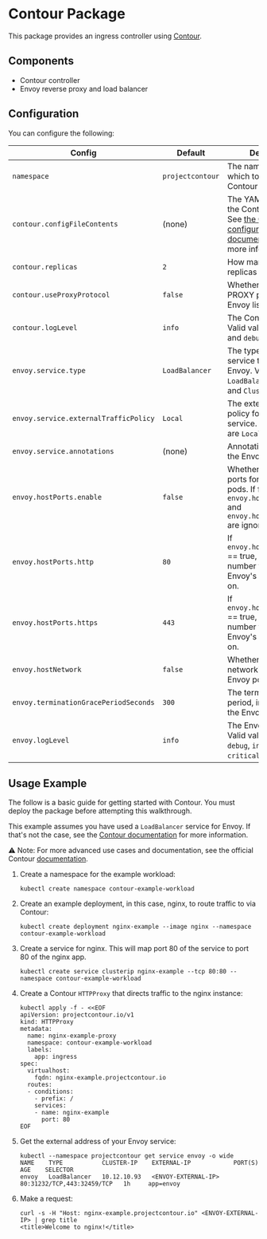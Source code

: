 # Contour Package

This package provides an ingress controller using [Contour](https://projectcontour.io/).

## Components

* Contour controller
* Envoy reverse proxy and load balancer

## Configuration

You can configure the following:

| Config | Default | Description |
|--------|---------|-------------|
| `namespace` | `projectcontour` | The namespace in which to deploy Contour and Envoy. |
| `contour.configFileContents` | (none) | The YAML contents of the Contour config file. See [the Contour configuration documentation](https://projectcontour.io/docs/v1.15.1/configuration/#configuration-file) for more information. |
| `contour.replicas` | `2` | How many Contour pod replicas to have. |
| `contour.useProxyProtocol` | `false` | Whether to enable PROXY protocol for all Envoy listeners. |
| `contour.logLevel` | `info` | The Contour log level. Valid values are `info` and `debug`. |
| `envoy.service.type` | `LoadBalancer` | The type of Kubernetes service to provision for Envoy. Valid values are `LoadBalancer`, `NodePort`, and `ClusterIP`. |
| `envoy.service.externalTrafficPolicy` | `Local` | The external traffic policy for the Envoy service. Valid values are `Local` and `Cluster`. |
| `envoy.service.annotations` | (none) | Annotations to set on the Envoy service. |
| `envoy.hostPorts.enable` | `false` | Whether to enable host ports for the Envoy pods. If false, `envoy.hostPorts.http` and `envoy.hostPorts.https` are ignored. |
| `envoy.hostPorts.http` | `80` | If `envoy.hostPorts.enable` == true, the host port number to expose Envoy's HTTP listener on. |
| `envoy.hostPorts.https` | `443` | If `envoy.hostPorts.enable` == true, the host port number to expose Envoy's HTTPS listener on. |
| `envoy.hostNetwork` | `false` | Whether to enable host networking for the Envoy pods. |
| `envoy.terminationGracePeriodSeconds` | `300` | The termination grace period, in seconds, for the Envoy pods. |
| `envoy.logLevel` | `info` | The Envoy log level. Valid values are `trace`, `debug`, `info`, `warn`, `error`, `critical`, and `off`. |

## Usage Example

The follow is a basic guide for getting started with Contour. You must deploy the package before attempting this walkthrough.

This example assumes you have used a `LoadBalancer` service for Envoy. If that's not the case, see the [Contour documentation](https://projectcontour.io/docs/v1.15.1/deploy-options/#running-without-a-kubernetes-loadbalancer) for more information.

⚠️ Note: For more advanced use cases and documentation, see the official Contour [documentation](https://projectcontour.io/docs/).

1. Create a namespace for the example workload:

    ```shell
    kubectl create namespace contour-example-workload
    ```

1. Create an example deployment, in this case, nginx, to route traffic to via Contour:

    ```shell
    kubectl create deployment nginx-example --image nginx --namespace contour-example-workload
    ```

1. Create a service for nginx. This will map port 80 of the service to port 80 of the nginx app.

    ```shell
    kubectl create service clusterip nginx-example --tcp 80:80 --namespace contour-example-workload
   ```

1. Create a Contour `HTTPProxy` that directs traffic to the nginx instance:

    ```shell
    kubectl apply -f - <<EOF
    apiVersion: projectcontour.io/v1
    kind: HTTPProxy
    metadata:
      name: nginx-example-proxy
      namespace: contour-example-workload
      labels:
        app: ingress
    spec:
      virtualhost:
        fqdn: nginx-example.projectcontour.io
      routes:
      - conditions:
        - prefix: /
        services:
        - name: nginx-example
          port: 80
    EOF
    ```

1. Get the external address of your Envoy service:

    ```shell
    kubectl --namespace projectcontour get service envoy -o wide
    NAME    TYPE           CLUSTER-IP    EXTERNAL-IP            PORT(S)                      AGE    SELECTOR
    envoy   LoadBalancer   10.12.10.93   <ENVOY-EXTERNAL-IP>    80:31232/TCP,443:32459/TCP   1h     app=envoy
    ```

1. Make a request:

    ```shell
    curl -s -H "Host: nginx-example.projectcontour.io" <ENVOY-EXTERNAL-IP> | grep title
    <title>Welcome to nginx!</title>
    ```
